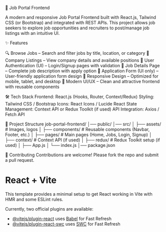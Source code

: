 🚀 Job Portal Frontend

A modern and responsive Job Portal Frontend built with React.js, Tailwind CSS (or Bootstrap) and integrated with REST APIs.
This project allows job seekers to explore job opportunities and recruiters to post/manage job listings with an intuitive UI.

✨ Features

🔍 Browse Jobs – Search and filter jobs by title, location, or category
🏢 Company Listings – View company details and available positions
👤 User Authentication (UI) – Login/Signup pages with validation
💼 Job Details Page – Complete job description with apply option
📝 Application Form (UI only) – User-friendly application form design
📱 Responsive Design – Optimized for mobile, tablet, and desktop
🎨 Modern UI/UX – Clean and attractive frontend with reusable components


🛠️ Tech Stack
Frontend: React.js (Hooks, Router, Context/Redux)
Styling: Tailwind CSS / Bootstrap
Icons: React Icons / Lucide React
State Management: Context API or Redux Toolkit (if used)
API Integration: Axios / Fetch API

📂 Project Structure
job-portal-frontend/
│── public/
│── src/
│   ├── assets/          # Images, logos
│   ├── components/      # Reusable components (Navbar, Footer, etc.)
│   ├── pages/           # Main pages (Home, Jobs, Login, Signup)
│   ├── context/         # Context API (if used)
│   ├── redux/           # Redux Toolkit setup (if used)
│   ├── App.js
│   └── index.js
│── package.json


🤝 Contributing
Contributions are welcome! Please fork the repo and submit a pull request.


# React + Vite

This template provides a minimal setup to get React working in Vite with HMR and some ESLint rules.

Currently, two official plugins are available:

- [@vitejs/plugin-react](https://github.com/vitejs/vite-plugin-react/blob/main/packages/plugin-react/README.md) uses [Babel](https://babeljs.io/) for Fast Refresh
- [@vitejs/plugin-react-swc](https://github.com/vitejs/vite-plugin-react-swc) uses [SWC](https://swc.rs/) for Fast Refresh

